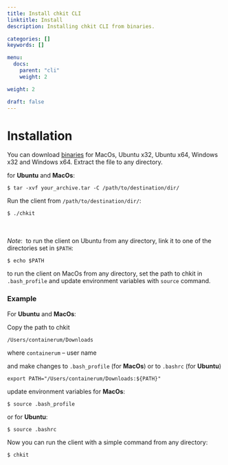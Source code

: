 ```yaml
---
title: Install chkit CLI
linktitle: Install
description: Installing chkit CLI from binaries.

categories: []
keywords: []

menu:
  docs:
    parent: "cli"
    weight: 2

weight: 2

draft: false
---
```


# Installation

You can download [binaries](https://github.com/containerum/chkit/releases) for MacOs, Ubuntu x32, Ubuntu x64, Windows x32 and Windows x64.
Extract the file to any directory.

for **Ubuntu** and **MacOs**:
```
$ tar -xvf your_archive.tar -C /path/to/destination/dir/
```
Run the client from `/path/to/destination/dir/`:
```
$ ./chkit
```
</br></br>
*Note*: 
to run the client on Ubuntu from any directory, link it to one of the directories set in `$PATH`:
```
$ echo $PATH
```
to run the client on MacOs from any directory,  set the path to chkit in `.bash_profile` and update environment variables with `source` command.

### Example
For **Ubuntu** and **MacOs**:

Copy the path to chkit

`/Users/containerum/Downloads`

where `containerum` – user name

and make changes to `.bash_profile` (for **MacOs**) or to `.bashrc` (for **Ubuntu**)
```
export PATH="/Users/containerum/Downloads:${PATH}"
```
update environment variables for **MacOs**:
```
$ source .bash_profile
```
or for **Ubuntu**:
```
$ source .bashrc
```
Now you can run the client with a simple command from any directory:
```
$ chkit
```
